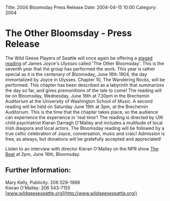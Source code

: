 Title: 2004 Bloomsday Press Release
Date: 2004-04-15 10:00
Category: 2004

# The Other Bloomsday - Press Release

The Wild Geese Players of Seattle will once again be offering a
[staged reading]({filename}Joyce/Bloomsday/2004.md)
of James Joyce's *Ulysses* called 'The Other Bloomsday'.
This is the seventh year that the group has performed the work.
This year is rather special as it is the centenary of Bloomsday,
June 16th 1904, the day immortalized by Joyce in Ulysses.
Chapter 10, The Wandering Rocks, will be performed.
This chapter has been described as a labyrinth that summarizes the day so far,
and gives premonitions of the tale to come!
The reading will be on Bloomsday, Wednesday, June 16th at 7.30pm
in the Brechemin Auditorium at the University of Washington
School of Music.
A second reading will be held on Saturday June 19th at 3pm,
at the Brechemin Auditorium.
This is the time that the chapter takes place,
so the audience can experience the experience in 'real time'!
The reading is directed by UW child psychiatrist Kieran Darragh O'Malley
and includes a multitude of local Irish diaspora and local actors.
The Bloomsday reading will be followed by a true celtic celebration
of Joyce, conversation, music and craic!
Admission is free, as always, but donations will be gratefully accepted and appreciated!

Listen to an interview with director Kieran O'Malley on the NPR show
[The Beat](http://www.kuow.org/TheBeat.asp)
at 2pm, June 16th, Bloomsday.

## Further Information:

Mary Kelly, Publicity: 206 528-1988 <br>
Kieran O'Malley: 206 543-7155 <br>
[www.wildgeeseseattle.org](http://www.wildgeeseseattle.org/)
